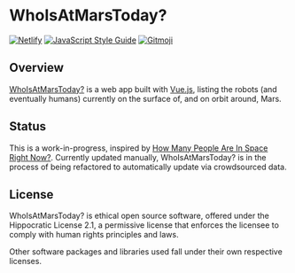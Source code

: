 # WhoIsAtMarsToday?

[![Netlify](https://img.shields.io/netlify/22d6b8f9-1c34-44e6-a134-f9114838660e)](https://app.netlify.com/sites/whoisatmarstoday/deploys)
[![JavaScript Style Guide](https://img.shields.io/badge/code_style-standard-brightgreen.svg)](https://standardjs.com)
[![Gitmoji](https://img.shields.io/badge/gitmoji-%20😜%20😍-FFDD67.svg)](https://gitmoji.carloscuesta.me)

## Overview

[WhoIsAtMarsToday?](https://whoisatmarstoday.netlify.com) is a web app built with [Vue.js](https://vuejs.org), listing the robots (and eventually humans) currently on the surface of, and on orbit around, Mars.

## Status

This is a work-in-progress, inspired by [How Many People Are In Space Right Now?](https://www.howmanypeopleareinspacerightnow.com/). Currently updated manually, WhoIsAtMarsToday? is in the process of being refactored to automatically update via crowdsourced data.

## License

WhoIsAtMarsToday? is ethical open source software, offered under the Hippocratic License 2.1, a permissive license that enforces the licensee to comply with human rights principles and laws.

Other software packages and libraries used fall under their own respective licenses.
